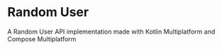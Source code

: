 # Random User
A Random User API implementation made with Kotlin Multiplatform and Compose Multiplatform